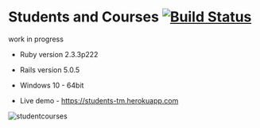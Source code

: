 # Students and Courses [![Build Status](https://travis-ci.org/tmoolmuang/student.svg?branch=master)](https://travis-ci.org/tmoolmuang/student)

work in progress

* Ruby version 2.3.3p222

* Rails version 5.0.5

* Windows 10 - 64bit

* Live demo - https://students-tm.herokuapp.com


![studentcourses](https://user-images.githubusercontent.com/24881495/29548012-8a5378f0-86b2-11e7-9f22-c62b90d2206d.jpg)

